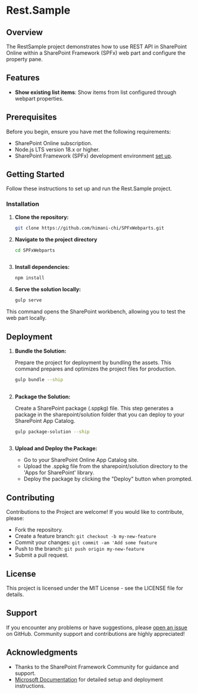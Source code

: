 # Rest.Sample

## Overview

The RestSample project demonstrates how to use REST API in SharePoint Online within a SharePoint Framework (SPFx) web part and configure the property pane.

## Features

- **Show existing list items**: Show items from list configured through webpart properties.


## Prerequisites

Before you begin, ensure you have met the following requirements:

- SharePoint Online subscription.
- Node.js LTS version 18.x or higher.
- SharePoint Framework (SPFx) development environment [set up](https://learn.microsoft.com/en-us/sharepoint/dev/spfx/set-up-your-development-environment).

## Getting Started

Follow these instructions to set up and run the Rest.Sample project.

### Installation

1. **Clone the repository:**
   
   ```bash
   git clone https://github.com/himani-chi/SPFxWebparts.git

2. **Navigate to the project directory**

   ```bash
   cd SPFxWebparts       
  
3. **Install dependencies:**

   ```bash
   npm install
   
4. **Serve the solution locally:**

   ```bash
   gulp serve

 This command opens the SharePoint workbench, allowing you to test the web part locally.

 ## Deployment

 1. **Bundle the Solution:**

      Prepare the project for deployment by bundling the assets. This command prepares and optimizes the project files for production.

    ```bash
    gulp bundle --ship
       
 3. **Package the Solution:**

     Create a SharePoint package (.sppkg) file. This step generates a package in the sharepoint/solution folder that you can deploy to your SharePoint App Catalog.
 
    ```bash
    gulp package-solution --ship  
 
 5. **Upload and Deploy the Package:**
    - Go to your SharePoint Online App Catalog site.
    - Upload the .sppkg file from the sharepoint/solution directory to the 'Apps for SharePoint' library.
    - Deploy the package by clicking the "Deploy" button when prompted.


  ## Contributing
  
  Contributions to the Project are welcome! If you would like to contribute, please:

  - Fork the repository.
  - Create a feature branch: `git checkout -b my-new-feature`
  - Commit your changes: `git commit -am 'Add some feature`
  - Push to the branch: `git push origin my-new-feature`
  - Submit a pull request.


## License

This project is licensed under the MIT License - see the LICENSE file for details.


## Support

If you encounter any problems or have suggestions, please [open an issue](https://github.com/himani-chi/SPFxWebparts.git/issues) on GitHub. Community support and contributions are highly appreciated!


## Acknowledgments

- Thanks to the SharePoint Framework Community for guidance and support.
- [Microsoft Documentation](https://docs.microsoft.com/en-us/sharepoint/dev/spfx/web-parts/get-started/serve-your-web-part-in-a-sharepoint-page) for detailed setup and deployment instructions.

